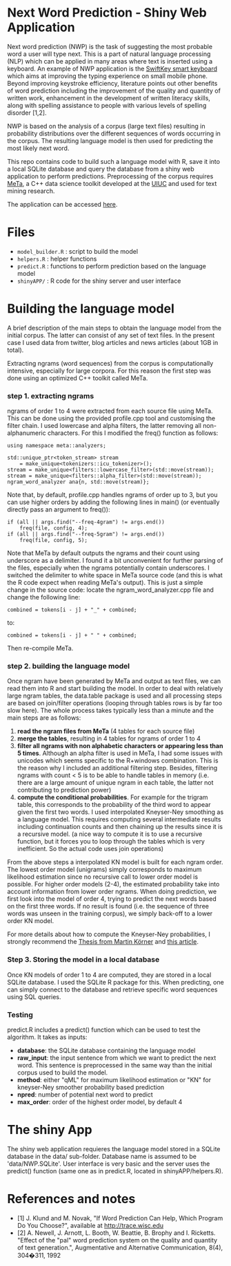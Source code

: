 
# Next Word Prediction - Shiny Web Application

Next word prediction (NWP) is the task of suggesting the most probable word a user will type next. This is a part of natural language processing (NLP) which can be applied in many areas where text is inserted using a keyboard. An example of NWP application is the [SwiftKey smart keyboard](http://swiftkey.com) which aims at improving the typing experience on small mobile phone. Beyond improving keystroke efficiency, literature points out other benefits of word prediction including the improvement of the quality and quantity of written work, enhancement in the development of written literacy skills, along with spelling assistance to people with various levels of spelling disorder [1,2].

NWP is based on the analysis of a corpus (large text files) resulting in probability distributions over the different sequences of words occurring in the corpus.
The resulting language model is then used for predicting the most likely next word.

This repo contains code to build such a language model with R, save it into a local SQLite database and query the database from a shiny web application to perform predictions. Preprocessing of the corpus requires [MeTa](https://meta-toolkit.org/), a C++ data science toolkit developed at the [UIUC](http://cs.illinois.edu/) and used for text mining research.

The application can be accessed [here](https://duf59.shinyapps.io/NWPapp).

# Files

* `model_builder.R` : script to build the model
* `helpers.R` : helper functions
* `predict.R` : functions to perform prediction based on the language model
* `shinyAPP/` : R code for the shiny server and user interface

# Building the language model

A brief description of the main steps to obtain the language model from the initial corpus. The latter can consist of any set of text files. In the present case I used data from twitter, blog articles and news articles (about 1GB in total).

Extracting ngrams (word sequences) from the corpus is computationally intensive, especially for large corpora. For this reason the first step was done using an optimized C++ toolkit called MeTa.

### step 1. extracting ngrams

ngrams of order 1 to 4 were extracted from each source file using MeTa.
This can be done using the provided profile.cpp tool and customising the filter chain. I used lowercase and alpha filters, the latter removing all non-alphanumeric characters. For this I modified the freq() function as follows:

``` {C}
using namespace meta::analyzers;

std::unique_ptr<token_stream> stream
    = make_unique<tokenizers::icu_tokenizer>();
stream = make_unique<filters::lowercase_filter>(std::move(stream));
stream = make_unique<filters::alpha_filter>(std::move(stream));
ngram_word_analyzer ana{n, std::move(stream)};
```

Note that, by default, profile.cpp handles ngrams of order up to 3, but you can use higher orders by adding the following lines in main() (or eventually directly pass an argument to freq()):

```{C}
if (all || args.find("--freq-4gram") != args.end())
    freq(file, config, 4);
if (all || args.find("--freq-5gram") != args.end())
    freq(file, config, 5);
```

Note that MeTa by default outputs the ngrams and their count using underscore as a delimiter. I found it a bit unconvenient for further parsing of the files, especially when the ngrams potentially contain underscores. I switched the delimiter to white space in MeTa source code (and this is what the R code expect when reading MeTa's output). This is just a simple change in the source code: locate the ngram_word_analyzer.cpp file and change the following line:

```{C}
combined = tokens[i - j] + "_" + combined;
```
to:
```{C}
combined = tokens[i - j] + " " + combined;
```
Then re-compile MeTa.

### step 2. building the language model

Once ngram have been generated by MeTa and output as text files, we can read them into R and start building the model.
In order to deal with relatively large ngram tables, the data.table package is used and all processing steps are based on join/filter operations (looping through tables rows is by far too slow here).
The whole process takes typically less than a minute and the main steps are as follows:

1. **read the ngram files from MeTa** (4 tables for each source file)
2. **merge the tables**, resulting in 4 tables for ngrams of order 1 to 4
3. **filter all ngrams with non alphabetic characters or appearing less than 5 times**.
Although an alpha filter is used in MeTa, I had some issues with unicodes which seems specific to the R+windows combination.
This is the reason why I included an additional filtering step. Besides, filtering ngrams with count < 5 is to be able to handle tables in memory (i.e. there are a large amount of unique ngram in each table, the latter not contributing to prediction power)
4. **compute the conditional probabilities**. For example for the trigram table, this corresponds to the probability of the third word to appear given the first two words.
I used interpolated Kneyser-Ney smoothing as a language model. This requires computing several intermediate results including continuation counts and then chaining up the results since it is a recursive model.
(a nice way to compute it is to use a recursive function, but it forces you to loop through the tables which is very inefficient. So the actual code uses join operations)

From the above steps a interpolated KN model is built for each ngram order. The lowest order model (unigrams) simply corresponds to maximum likelihood estimation since no recursive call to lower order model is possible.
For higher order models (2-4), the estimated probability take into account information from lower order ngrams.
When doing prediction, we first look into the model of order 4, trying to predict the next words based on the first three words.
If no result is found (i.e. the sequence of three words was unseen in the training corpus), we simply back-off to a lower order KN model.

For more details about how to compute the Kneyser-Ney probabilities, I strongly recommend the [Thesis from Martin Körner](http://mkoerner.de/media/bachelor-thesis.pdf) and [this article](http://www.speech.sri.com/projects/srilm/manpages/pdfs/chen-goodman-tr-10-98.pdf).

### Step 3. Storing the model in a local database

Once KN models of order 1 to 4 are computed, they are stored in a local SQLite database.
I used the SQLite R package for this.
When predicting, one can simply connect to the database and retrieve specific word sequences using SQL queries.

### Testing

predict.R includes a predict() function which can be used to test the algorithm.
It takes as inputs:

* **database**:  the SQLite database containing the language model
* **raw_input**: the input sentence from which we want to predict the next word.
This sentence is preprocessed in the same way than the initial corpus used to build the model.
* **method**: either "qML" for maximum likelihood estimation or "KN" for kneyser-Ney smoother probability based prediction
* **npred**: number of potential next word to predict
* **max_order**: order of the highest order model, by default 4

# The shiny App

The shiny web application requieres the language model stored in a SQLite database in the data/ sub-folder. Database name is assumed to be 'data/NWP.SQLite'.
User interface is very basic and the server uses the predict() function (same one as in predict.R, located in shinyAPP/helpers.R).

# References and notes

* [1] J. Klund and M. Novak, "If Word Prediction Can Help, Which Program Do You Choose?", available at http://trace.wisc.edu
* [2] A. Newell, J. Arnott, L. Booth, W. Beattie, B. Brophy and I. Ricketts. "Effect of the "pal" word prediction system on the quality and quantity of text generation.", Augmentative and Alternative Communication, 8(4), 304�311, 1992

